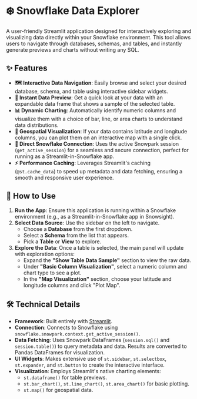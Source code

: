 # ❄️ Snowflake Data Explorer

A user-friendly Streamlit application designed for interactively exploring and visualizing data directly within your Snowflake environment. This tool allows users to navigate through databases, schemas, and tables, and instantly generate previews and charts without writing any SQL.

## ✨ Features

-   **🗺️ Interactive Data Navigation**: Easily browse and select your desired database, schema, and table using interactive sidebar widgets.
-   **📄 Instant Data Preview**: Get a quick look at your data with an expandable data frame that shows a sample of the selected table.
-   **📊 Dynamic Charting**: Automatically identify numeric columns and visualize them with a choice of bar, line, or area charts to understand data distributions.
-   **📍 Geospatial Visualization**: If your data contains latitude and longitude columns, you can plot them on an interactive map with a single click.
-   **🔗 Direct Snowflake Connection**: Uses the active Snowpark session (`get_active_session`) for a seamless and secure connection, perfect for running as a Streamlit-in-Snowflake app.
-   **⚡ Performance Caching**: Leverages Streamlit's caching (`@st.cache_data`) to speed up metadata and data fetching, ensuring a smooth and responsive user experience.

## 🚀 How to Use

1.  **Run the App**: Ensure this application is running within a Snowflake environment (e.g., as a Streamlit-in-Snowflake app in Snowsight).
2.  **Select Data Source**: Use the sidebar on the left to navigate.
    -   Choose a **Database** from the first dropdown.
    -   Select a **Schema** from the list that appears.
    -   Pick a **Table** or **View** to explore.
3.  **Explore the Data**: Once a table is selected, the main panel will update with exploration options:
    -   Expand the **"Show Table Data Sample"** section to view the raw data.
    -   Under **"Basic Column Visualization"**, select a numeric column and chart type to see a plot.
    -   In the **"Map Visualization"** section, choose your latitude and longitude columns and click "Plot Map".

## 🛠️ Technical Details

-   **Framework**: Built entirely with [Streamlit](https://streamlit.io/).
-   **Connection**: Connects to Snowflake using `snowflake.snowpark.context.get_active_session()`.
-   **Data Fetching**: Uses Snowpark DataFrames (`session.sql()` and `session.table()`) to query metadata and data. Results are converted to Pandas DataFrames for visualization.
-   **UI Widgets**: Makes extensive use of `st.sidebar`, `st.selectbox`, `st.expander`, and `st.button` to create the interactive interface.
-   **Visualization**: Employs Streamlit's native charting elements:
    -   `st.dataframe()` for table previews.
    -   `st.bar_chart()`, `st.line_chart()`, `st.area_chart()` for basic plotting.
    -   `st.map()` for geospatial data.